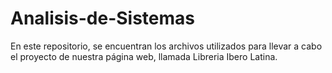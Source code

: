 # Analisis-de-Sistemas
En este repositorio, se encuentran los archivos utilizados para llevar a cabo el proyecto de nuestra página web, llamada Libreria Ibero Latina. 
